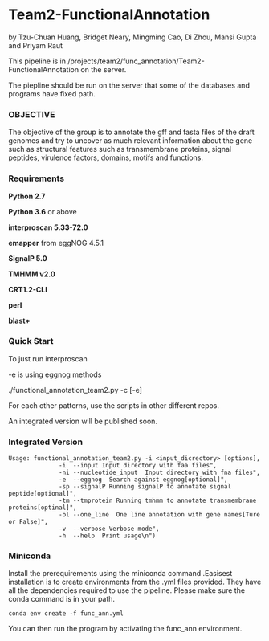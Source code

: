 # Team2-FunctionalAnnotation

by Tzu-Chuan Huang, Bridget Neary, Mingming Cao, Di Zhou, Mansi Gupta and Priyam Raut

This pipeline is in /projects/team2/func_annotation/Team2-FunctionalAnnotation on the server.

The piepline should be run on the server that some of the databases and programs have fixed path.

### OBJECTIVE

The objective of the group is to annotate the gff and fasta files of the draft genomes and try to uncover as much relevant information about the gene such as structural features such as transmembrane proteins, signal peptides, virulence factors, domains, motifs and functions.

### Requirements

**Python 2.7** 

**Python 3.6** or above

**interproscan 5.33-72.0**

**emapper** from eggNOG 4.5.1

**SignalP 5.0**

**TMHMM v2.0**

**CRT1.2-CLI**

**perl**

**blast+**

### Quick Start

To just run interproscan

-e is using eggnog methods

./functional_annotation_team2.py -c <clusteredfile> [-e] 
  
For each other patterns, use the scripts in other different repos.

An integrated version will be published soon.


### Integrated Version

```shell
Usage: functional_annotation_team2.py -i <input_dicrectory> [options],
              -i  --input Input directory with faa files",
              -ni --nucleotide_input  Input directory with fna files",
              -e  --eggnog  Search against eggnog[optional]",
              -sp --signalP Running signalP to annotate signal peptide[optional]",
              -tm --tmprotein Running tmhmm to annotate transmembrane proteins[optinal]",
              -ol --one_line  One line annotation with gene names[Ture or False]",
              -v  --verbose Verbose mode",
              -h  --help  Print usage\n")
```

### Miniconda

Install the prerequirements using the miniconda command .Easisest installation is to create environments from the .yml files provided. They have all the dependencies required to use the pipeline. Please make sure the conda command is in your path.
```shell 
conda env create -f func_ann.yml
```
You can then run the program by activating the func_ann environment.
